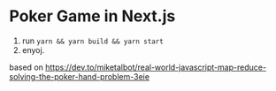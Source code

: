 # Poker Game in Next.js
1. run ```yarn && yarn build && yarn start```
2. enyoj.

based on https://dev.to/miketalbot/real-world-javascript-map-reduce-solving-the-poker-hand-problem-3eie